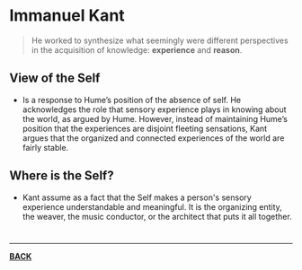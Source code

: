 # Immanuel Kant
> He worked to synthesize what seemingly were different perspectives in the acquisition of knowledge: **experience** and **reason**.

## View of the Self
- Is a response to Hume’s position of the absence of self. He acknowledges the role that sensory experience plays in knowing about the world, as argued by Hume. However, instead of maintaining Hume’s position that the experiences are disjoint fleeting sensations, Kant argues that the organized and connected experiences of the world are fairly stable.

## Where is the Self?
- Kant assume as a fact that the Self makes a person's sensory experience understandable and meaningful. It is the organizing entity, the weaver, the music conductor, or the architect that puts it all together.

# 
---
**[BACK](ModernPhilosophy)**